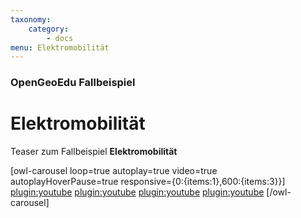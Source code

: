 ```yaml
---
taxonomy:
    category:
        - docs
menu: Elektromobilität
---
```


### OpenGeoEdu Fallbeispiel

# Elektromobilität

Teaser zum Fallbeispiel **Elektromobilität**

[owl-carousel loop=true autoplay=true video=true autoplayHoverPause=true responsive={0:{items:1},600:{items:3}}]
[plugin:youtube](https://youtu.be/rEB3Oti20CI)
[plugin:youtube](https://youtu.be/DnAx6llNUkQ)
[plugin:youtube](https://youtu.be/Zq_B1CcgqOs)
[plugin:youtube](https://youtu.be/ut7l6ABAj3E)
[/owl-carousel]

